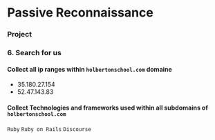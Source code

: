 # Passive Reconnaissance
### Project
### 6. Search for us

#### Collect all ip ranges within `holbertonschool.com` domaine
-   35.180.27.154 
-    52.47.143.83
#### Collect Technologies and frameworks used within all subdomains of `holbertonschool.com`
`Ruby` `Ruby on Rails` `Discourse`
